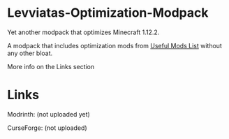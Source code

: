 # Levviatas-Optimization-Modpack
Yet another modpack that optimizes Minecraft 1.12.2. 

A modpack that includes optimization mods from [Useful Mods List](https://github.com/TheUsefulLists/UsefulMods/blob/main/Performance/Performance112.md) without any other bloat.

More info on the Links section
 
# Links
Modrinth: (not uploaded yet)

CurseForge: (not uploaded)
